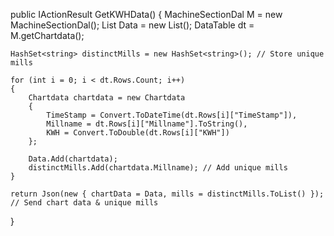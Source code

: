 public IActionResult GetKWHData()
{
    MachineSectionDal M = new MachineSectionDal();
    List<Chartdata> Data = new List<Chartdata>();
    DataTable dt = M.getChartdata();

    HashSet<string> distinctMills = new HashSet<string>(); // Store unique mills

    for (int i = 0; i < dt.Rows.Count; i++)
    {
        Chartdata chartdata = new Chartdata
        {
            TimeStamp = Convert.ToDateTime(dt.Rows[i]["TimeStamp"]),
            Millname = dt.Rows[i]["Millname"].ToString(),
            KWH = Convert.ToDouble(dt.Rows[i]["KWH"])
        };

        Data.Add(chartdata);
        distinctMills.Add(chartdata.Millname); // Add unique mills
    }

    return Json(new { chartData = Data, mills = distinctMills.ToList() }); // Send chart data & unique mills
}